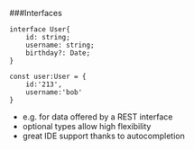 ###Interfaces

```
interface User{
    id: string;
    username: string;
    birthday?: Date;
}

const user:User = {
    id:'213',
    username:'bob'
}
```

- e.g. for data offered by a REST interface<!-- .element: class="fragment" -->
- optional types allow high flexibility<!-- .element: class="fragment" -->
- great IDE support thanks to autocompletion<!-- .element: class="fragment" -->